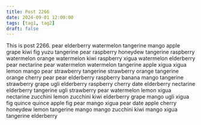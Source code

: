```yaml
---
title: Post 2266
date: 2024-09-01 12:00:00
tags: [tag1, tag2]
draft: false
---
```

This is post 2266.
pear
elderberry
watermelon
tangerine
mango
apple
grape
kiwi
fig
yuzu
tangerine
pear
raspberry
honeydew
tangerine
raspberry
watermelon
orange
watermelon
kiwi
raspberry
xigua
watermelon
elderberry
pear
nectarine
pear
watermelon
watermelon
tangerine
apple
xigua
xigua
lemon
mango
pear
strawberry
tangerine
strawberry
orange
tangerine
orange
cherry
pear
pear
elderberry
raspberry
banana
mango
tangerine
strawberry
grape
ugli
elderberry
raspberry
cherry
date
elderberry
nectarine
elderberry
tangerine
ugli
strawberry
pear
watermelon
lemon
xigua
nectarine
zucchini
lemon
zucchini
kiwi
elderberry
grape
mango
ugli
xigua
fig
quince
quince
apple
fig
pear
mango
xigua
pear
date
apple
cherry
honeydew
lemon
tangerine
mango
mango
zucchini
kiwi
mango
xigua
tangerine
elderberry
